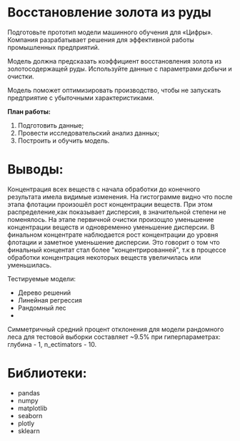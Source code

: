 # Восстановление золота из руды

Подготовьте прототип модели машинного обучения для «Цифры». Компания разрабатывает решения для эффективной работы промышленных предприятий.

Модель должна предсказать коэффициент восстановления золота из золотосодержащей руды. Используйте данные с параметрами добычи и очистки. 

Модель поможет оптимизировать производство, чтобы не запускать предприятие с убыточными характеристиками.

**План работы:**
1. Подготовить данные;
2. Провести исследовательский анализ данных;
3. Построить и обучить модель.

# Выводы:

Концентрация всех веществ с начала обработки до конечного результата имела видимые изменения.
На гистограмме видно что после этапа флотации произошёл рост концентрации веществ. При этом распределение,как показывает дисперсия, в значительной степени не поменялось.
На этапе первичной очистки произощло уменьшение концентрации веществ и одновременно уменьшение дисперсии. В финальном концентрате наблюдается рост концентрации до уровня флотации и заметное уменьшение дисперсии. Это говорит о том что финальный концентат стал более "концентрированней", т.к в процессе обработки концентрация некоторых веществ увеличилась или уменьшилась.

Тестируемые модели: 
* Дерево решений
* Линейная регрессия
* Рандомный лес
* 
Симметричный средний процент отклонения для модели рандомного леса для тестовой выборки составляет ~9.5% при гиперпараметрах: глубина - 1, n_ectimators - 10.

# Библиотеки:
* pandas
* numpy
* matplotlib
* seaborn
* plotly
* sklearn

